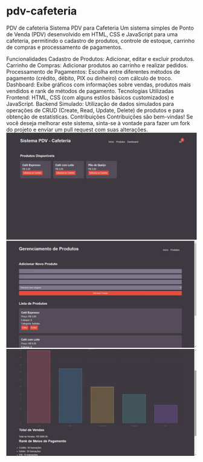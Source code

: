 # pdv-cafeteria
PDV de cafeteria
Sistema PDV para Cafeteria
Um sistema simples de Ponto de Venda (PDV) desenvolvido em HTML, CSS e JavaScript para uma cafeteria, permitindo o cadastro de produtos, controle de estoque, carrinho de compras e processamento de pagamentos.

Funcionalidades
Cadastro de Produtos: Adicionar, editar e excluir produtos.
Carrinho de Compras: Adicionar produtos ao carrinho e realizar pedidos.
Processamento de Pagamentos: Escolha entre diferentes métodos de pagamento (crédito, débito, PIX ou dinheiro) com cálculo de troco.
Dashboard: Exibe gráficos com informações sobre vendas, produtos mais vendidos e rank de métodos de pagamento.
Tecnologias Utilizadas
Frontend: HTML, CSS (com alguns estilos básicos customizados) e JavaScript.
Backend Simulado: Utilização de dados simulados para operações de CRUD (Create, Read, Update, Delete) de produtos e para obtenção de estatísticas.
Contribuições
Contribuições são bem-vindas! Se você deseja melhorar este sistema, sinta-se à vontade para fazer um fork do projeto e enviar um pull request com suas alterações.
![Inicio](Sem%20título.jpg)
![Produtos](2.jpg)
![Dash](dash.jpg)


